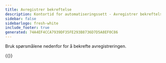 ```yaml
---
title: Avregistrer bekreftelse
description: Kontortid for automatiseringssett - Avregistrer bekreftelse
sidebar: false
sidebarlogo: fresh-white
include_footer: true
generated: 74A4EF4CCA7939DF35FE293B8736D7D5A8EF0C86
---
```


Bruk spørsmålene nedenfor for å bekrefte avregistreringen.

{{<questions name="/content/nb/office-hours/unregister-confirm.json" completed="Takk for at du fullførte bekreftelsen på avregistreringen" shownavigationbuttons="false" locale="nb">}}
